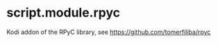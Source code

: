 script.module.rpyc
==================

Kodi addon of the RPyC library, see https://github.com/tomerfiliba/rpyc
